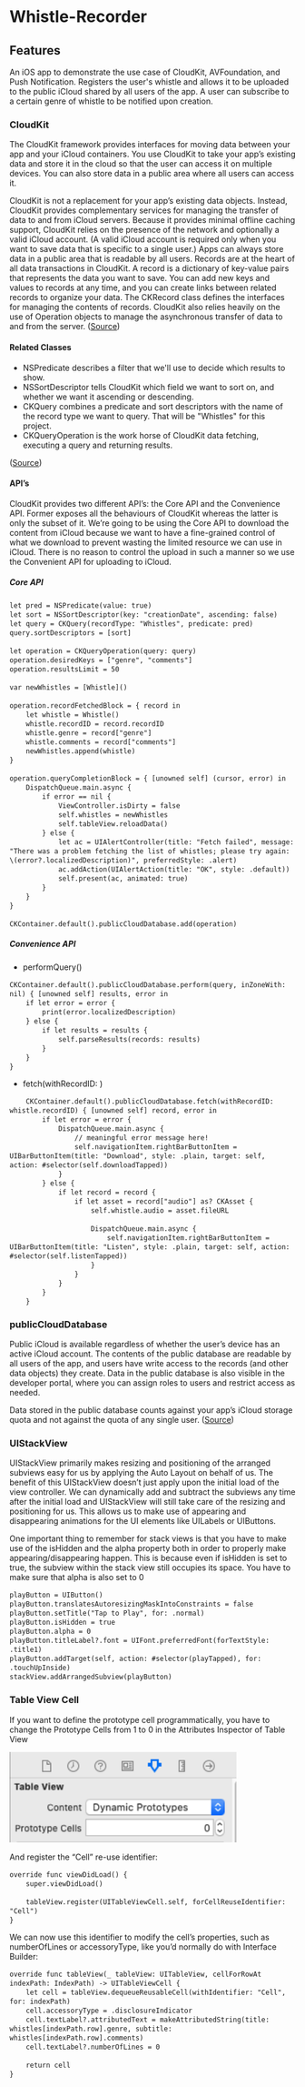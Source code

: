 # Whistle-Recorder

## Features

An iOS app to demonstrate the use case of CloudKit, AVFoundation, and Push Notification.  Registers the user's whistle and allows it to be uploaded to the public iCloud shared by all users of the app.  A user can subscribe to a certain genre of whistle to be notified upon creation.

### CloudKit

The CloudKit framework provides interfaces for moving data between your app and your iCloud containers. You use CloudKit to take your app’s existing data and store it in the cloud so that the user can access it on multiple devices. You can also store data in a public area where all users can access it.

CloudKit is not a replacement for your app’s existing data objects. Instead, CloudKit provides complementary services for managing the transfer of data to and from iCloud servers. Because it provides minimal offline caching support, CloudKit relies on the presence of the network and optionally a valid iCloud account. (A valid iCloud account is required only when you want to save data that is specific to a single user.) Apps can always store data in a public area that is readable by all users.
Records are at the heart of all data transactions in CloudKit. A record is a dictionary of key-value pairs that represents the data you want to save. You can add new keys and values to records at any time, and you can create links between related records to organize your data. The CKRecord class defines the interfaces for managing the contents of records. CloudKit also relies heavily on the use of Operation objects to manage the asynchronous transfer of data to and from the server. ([Source](https://developer.apple.com/documentation/cloudkit))

#### Related Classes

* NSPredicate describes a filter that we'll use to decide which results to show.
* NSSortDescriptor tells CloudKit which field we want to sort on, and whether we want it ascending or descending.
* CKQuery combines a predicate and sort descriptors with the name of the record type we want to query. That will be "Whistles" for this project.
* CKQueryOperation is the work horse of CloudKit data fetching, executing a query and returning results.

([Source](https://www.hackingwithswift.com/read/33/6/reading-from-icloud-with-cloudkit-ckqueryoperation-and-nspredicate))

#### API’s

CloudKit provides two different API’s: the Core API and the Convenience API.  Former exposes all the behaviours of CloudKit whereas the latter is only the subset of it.  We’re going to be using the Core API to download the content from iCloud because we want to have a fine-grained control of what we download to prevent wasting the limited resource we can use in iCloud.  There is no reason to control the upload in such a manner so we use the Convenient API for uploading to iCloud. 

##### Core API

```
let pred = NSPredicate(value: true)
let sort = NSSortDescriptor(key: "creationDate", ascending: false)
let query = CKQuery(recordType: "Whistles", predicate: pred)
query.sortDescriptors = [sort]

let operation = CKQueryOperation(query: query)
operation.desiredKeys = ["genre", "comments"]
operation.resultsLimit = 50

var newWhistles = [Whistle]()

operation.recordFetchedBlock = { record in
    let whistle = Whistle()
    whistle.recordID = record.recordID
    whistle.genre = record["genre"]
    whistle.comments = record["comments"]
    newWhistles.append(whistle)
}

operation.queryCompletionBlock = { [unowned self] (cursor, error) in
    DispatchQueue.main.async {
        if error == nil {
            ViewController.isDirty = false
            self.whistles = newWhistles
            self.tableView.reloadData()
        } else {
            let ac = UIAlertController(title: "Fetch failed", message: "There was a problem fetching the list of whistles; please try again: \(error?.localizedDescription)", preferredStyle: .alert)
            ac.addAction(UIAlertAction(title: "OK", style: .default))
            self.present(ac, animated: true)
        }
    }
}

CKContainer.default().publicCloudDatabase.add(operation)
```

##### Convenience API

- performQuery()
```
CKContainer.default().publicCloudDatabase.perform(query, inZoneWith: nil) { [unowned self] results, error in
    if let error = error {
        print(error.localizedDescription)
    } else {
        if let results = results {
            self.parseResults(records: results)
        }
    }
}
```

- fetch(withRecordID: )
```
    CKContainer.default().publicCloudDatabase.fetch(withRecordID: whistle.recordID) { [unowned self] record, error in
        if let error = error {
            DispatchQueue.main.async {
                // meaningful error message here!
                self.navigationItem.rightBarButtonItem = UIBarButtonItem(title: "Download", style: .plain, target: self, action: #selector(self.downloadTapped))
            }
        } else {
            if let record = record {
                if let asset = record["audio"] as? CKAsset {
                    self.whistle.audio = asset.fileURL

                    DispatchQueue.main.async {
                        self.navigationItem.rightBarButtonItem = UIBarButtonItem(title: "Listen", style: .plain, target: self, action: #selector(self.listenTapped))
                    }
                }
            }
        }
    }
```

### publicCloudDatabase

Public iCloud is available regardless of whether the user’s device has an active iCloud account. The contents of the public database are readable by all users of the app, and users have write access to the records (and other data objects) they create. Data in the public database is also visible in the developer portal, where you can assign roles to users and restrict access as needed.

Data stored in the public database counts against your app’s iCloud storage quota and not against the quota of any single user. ([Source](https://developer.apple.com/documentation/cloudkit/ckcontainer/1399166-publicclouddatabase))

### UIStackView

UIStackView primarily makes resizing and positioning of the arranged subviews easy for us by applying the Auto Layout on behalf of us.  The benefit of this UIStackView doesn’t just apply upon the initial load of the view controller.  We can dynamically add and subtract the subviews any time after the initial load and UIStackView will still take care of the resizing and positioning for us.  This allows us to make use of appearing and disappearing animations for the UI elements like UILabels or UIButtons.  

One important thing to remember for stack views is that you have to make use of the isHidden and the alpha property both in order to properly make appearing/disappearing happen.  This is because even if isHidden is set to true, the subview within the stack view still occupies its space.  You have to make sure that alpha is also set to 0

```
playButton = UIButton()
playButton.translatesAutoresizingMaskIntoConstraints = false
playButton.setTitle("Tap to Play", for: .normal)
playButton.isHidden = true
playButton.alpha = 0
playButton.titleLabel?.font = UIFont.preferredFont(forTextStyle: .title1)
playButton.addTarget(self, action: #selector(playTapped), for: .touchUpInside)
stackView.addArrangedSubview(playButton)
```

### Table View Cell

If you want to define the prototype cell programmatically, you have to change the Prototype Cells from 1 to 0 in the Attributes Inspector of Table View 

<img src="https://github.com/igibliss00/Whistle-Recorder/blob/master/README_assets/1.png" width="400">

And register the “Cell” re-use identifier:

```
override func viewDidLoad() {
    super.viewDidLoad()
    
    tableView.register(UITableViewCell.self, forCellReuseIdentifier: "Cell")
}

```

We can now use this identifier to modify the cell’s properties, such as numberOfLines or accessoryType, like you’d normally do with Interface Builder:

```
override func tableView(_ tableView: UITableView, cellForRowAt indexPath: IndexPath) -> UITableViewCell {
    let cell = tableView.dequeueReusableCell(withIdentifier: "Cell", for: indexPath)
    cell.accessoryType = .disclosureIndicator
    cell.textLabel?.attributedText = makeAttributedString(title: whistles[indexPath.row].genre, subtitle: whistles[indexPath.row].comments)
    cell.textLabel?.numberOfLines = 0
    
    return cell
}

```
